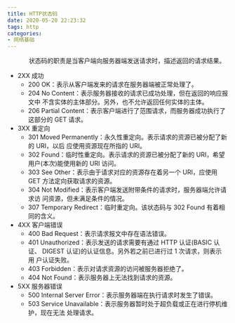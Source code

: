 ```yaml
---
title: HTTP状态码
date: 2020-05-20 22:23:32
tags: http
categories:
- 网络基础
---
```

&ensp;&ensp;&ensp;&ensp;&ensp;&ensp;&ensp;状态码的职责是当客户端向服务器端发送请求时，描述返回的请求结果。
- 2XX 成功
  - 200 OK：表示从客户端发来的请求在服务器端被正常处理了。
  - 204 No Content：表示服务器接收的请求已成功处理，但在返回的响应报文中 不含实体的主体部分。另外，也不允许返回任何实体的主体。
  - 206 Partial Content：表示客户端进行了范围请求，而服务器成功执行了这部分的 GET 请求。
- 3XX 重定向
  - 301 Moved Permanently：永久性重定向。表示请求的资源已被分配了新的 URI，以后 应使用资源现在所指的 URI。
  - 302 Found：临时性重定向。表示请求的资源已被分配了新的 URI，希望 用户(本次)能使用新的 URI 访问。
  - 303 See Other：表示由于请求对应的资源存在着另一个 URI，应使用 GET 方法定向获取请求的资源。
  - 304 Not Modified：表示客户端发送附带条件的请求时，服务器端允许请求访 问资源，但未满足条件的情况。
  - 307 Temporary Redirect：临时重定向。该状态码与 302 Found 有着相同的含义。
- 4XX 客户端错误
  - 400 Bad Request：表示请求报文中存在语法错误。
  - 401 Unauthorized：表示发送的请求需要有通过 HTTP 认证(BASIC 认证、 DIGEST 认证)的认证信息。另外若之前已进行过 1 次请求，则表示 用 户认证失败。
  - 403 Forbidden：表示对请求资源的访问被服务器拒绝了。
  - 404 Not Found：表示服务器上无法找到请求的资源。
- 5XX 服务器错误
  - 500 Internal Server Error：表示服务器端在执行请求时发生了错误。
  - 503 Service Unavailable：表示服务器暂时处于超负载或正在进行停机维护，现在无法 处理请求。